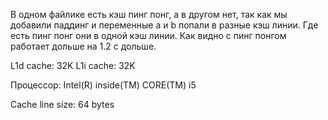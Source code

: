 В одном файлике есть кэш пинг понг, а в другом нет, так как мы добавили паддинг и переменные a и b попали в разные кэш линии.
Где есть пинг понг они в одной кэш линии.
Как видно с пинг понгом работает дольше на 1.2 с дольше.

L1d cache:             32K
L1i cache:             32K

Процессор: Intel(R) inside(TM) CORE(TM) i5

Cache line size: 64 bytes
